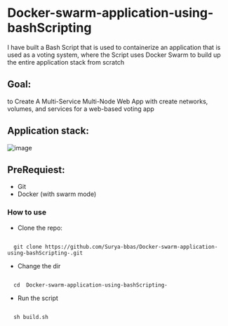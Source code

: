 # Docker-swarm-application-using-bashScripting
I have built a Bash Script that is used to containerize an application that is used as a voting system, where the Script uses Docker Swarm to build up the entire application stack from scratch 


## Goal:
to Create A Multi-Service Multi-Node Web App with create networks, volumes, and services for a web-based voting app

## Application stack:

![image](https://github.com/Surya-bbas/Docker-swarm-application-using-bashScripting-/assets/99864714/ad9fc4f7-2aea-49e9-85ac-667f1c5ef809)

## PreRequiest:

* Git
* Docker (with swarm mode)

### How to use

* Clone the repo:
```

  git clone https://github.com/Surya-bbas/Docker-swarm-application-using-bashScripting-.git

```

* Change the dir

```

  cd  Docker-swarm-application-using-bashScripting-

```

* Run the script
  
```

  sh build.sh

```
 

